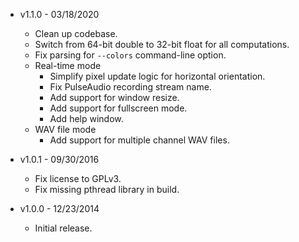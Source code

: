 * v1.1.0 - 03/18/2020
    * Clean up codebase.
    * Switch from 64-bit double to 32-bit float for all computations.
    * Fix parsing for `--colors` command-line option.
    * Real-time mode
        * Simplify pixel update logic for horizontal orientation.
        * Fix PulseAudio recording stream name.
        * Add support for window resize.
        * Add support for fullscreen mode.
        * Add help window.
    * WAV file mode
        * Add support for multiple channel WAV files.

* v1.0.1 - 09/30/2016
    * Fix license to GPLv3.
    * Fix missing pthread library in build.

* v1.0.0 - 12/23/2014
    * Initial release.
